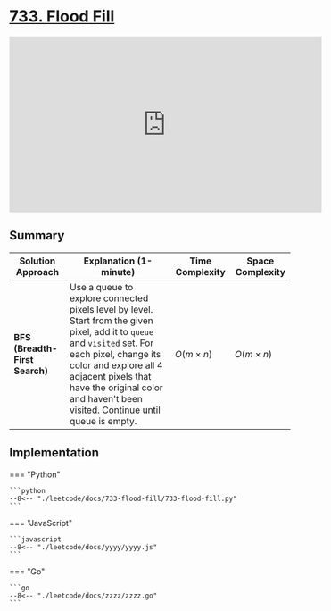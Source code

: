 # [733. Flood Fill](https://leetcode.com/problems/flood-fill/)

<iframe width="560" height="315" src="https://www.youtube.com/embed/aehEcTEPtCs?si=UlN8N5wjq5ojpMLo" title="YouTube video player" frameborder="0" allow="accelerometer; autoplay; clipboard-write; encrypted-media; gyroscope; picture-in-picture; web-share" referrerpolicy="strict-origin-when-cross-origin" allowfullscreen></iframe>

## Summary

| **Solution Approach** | **Explanation (1-minute)** | **Time Complexity** | **Space Complexity** |
| --------------------- | -------------------------- | ------------------- | -------------------- |
| **BFS (Breadth-First Search)** | Use a queue to explore connected pixels level by level. Start from the given pixel, add it to `queue` and `visited` set. For each pixel, change its color and explore all 4 adjacent pixels that have the original color and haven't been visited. Continue until queue is empty. | $O(m \times n)$ | $O(m \times n)$ |


## Implementation

=== "Python"

    ```python
    --8<-- "./leetcode/docs/733-flood-fill/733-flood-fill.py"
    ```

=== "JavaScript"

    ```javascript
    --8<-- "./leetcode/docs/yyyy/yyyy.js"
    ```

=== "Go"

    ```go
    --8<-- "./leetcode/docs/zzzz/zzzz.go"
    ```
